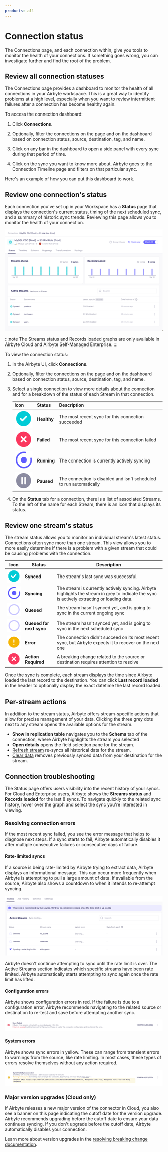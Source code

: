 ```yaml
---
products: all
---
```


# Connection status

The Connections page, and each connection within, give you tools to monitor the health of your connections. If something goes wrong, you can investigate further and find the root of the problem.

## Review all connection statuses

The Connections page provides a dashboard to monitor the health of all connections in your Airbyte workspace. This is a great way to identify problems at a high level, especially when you want to review intermittent failures after a connection has become healthy again.

To access the connection dashboard:

1. Click **Connections**.

2. Optionally, filter the connections on the page and on the dashboard based on connection status, source, destination, tag, and name.

3. Click on any bar in the dashboard to open a side panel with every sync during that period of time.

4. Click on the sync you want to know more about. Airbyte goes to the Connection Timeline page and filters on that particular sync.

Here's an example of how you can put this dashboard to work.

<Navattic id="cmhfdqt0c000204jne5j4hmbd" />

## Review one connection's status

Each connection you've set up in your Workspace has a **Status** page that displays the connection's current status, timing of the next scheduled sync, and a summary of historic sync trends. Reviewing this page allows you to monitor the health of your connection.

![Connection Status](./assets/cloud-status-page.png)

:::note
The Streams status and Records loaded graphs are only available in Airbyte Cloud and Airbyte Self-Managed Enterprise.
:::

To view the connection status:

1. In the Airbyte UI, click **Connections**.

2. Optionally, filter the connections on the page and on the dashboard based on connection status, source, destination, tag, and name.

3. Select a single connection to view more details about the connection and for a breakdown of the status of each Stream in that connection.  

    | Icon                                               | Status      | Description                                                         |
    | -------------------------------------------------- | ----------- | ------------------------------------------------------------------- |
    | ![Healthy](./assets/connection_synced.png)         | **Healthy** | The most recent sync for this connection succeeded                  |
    | ![Failed](./assets/connection_action_required.png) | **Failed**  | The most recent sync for this connection failed                     |
    | ![Running](./assets/connection_syncing.png)        | **Running** | The connection is currently actively syncing                        |
    | ![Paused](./assets/connection_disabled.png)        | **Paused**  | The connection is disabled and isn't scheduled to run automatically |

4. On the **Status** tab for a connection, there is a list of associated Streams. To the left of the name for each Stream, there is an icon that displays its status.

## Review one stream's status

The stream status allows you to monitor an individual stream's latest status. Connections often sync more than one stream. This view allows you to more easily determine if there is a problem with a given stream that could be causing problems with the connection.

| Icon                                                            | Status                   | Description                                                                                                                                        |
| --------------------------------------------------------------- | ------------------------ | -------------------------------------------------------------------------------------------------------------------------------------------------- |
| ![Synced](./assets/connection_synced.png)                       | **Synced**               | The stream's last sync was successful.                                                                                                             |
| ![Syncing](./assets/connection_syncing.png)                     | **Syncing**              | The stream is currently actively syncing. Airbyte highlights the stream in grey to indicate the sync is actively extracting or loading data. |
| ![Queued](./assets/connection_not_yet_synced.png)               | **Queued**               | The stream hasn't synced yet, and is going to sync in the current ongoing sync                                                           |
| ![Queued for next sync](./assets/connection_not_yet_synced.png) | **Queued for next sync** | The stream hasn't synced yet, and is going to sync in the next scheduled sync                                                            |
| ![Error](./assets/connection_incomplete.png)                    | **Error**                | The connection didn't succeed on its most recent sync, but Airbyte expects it to recover on the next one                                                 |
| ![Action Required](./assets/connection_action_required.png)     | **Action Required**      | A breaking change related to the source or destination requires attention to resolve                                                               |

Once the sync is complete, each stream displays the time since Airbyte loaded the last record to the destination. You can click **Last record loaded** in the header to optionally display the exact datetime the last record loaded.

## Per-stream actions

In addition to the stream status, Airbyte offers stream-specific actions that allow for precise management of your data. Clicking the three grey dots next to any stream opens the available options for the stream.

- **Show in replication table** navigates you to the **Schema** tab of the connection, where Airbyte highlights the stream you selected
- **Open details** opens the field selection pane for the stream.
- [Refresh stream](/platform/operator-guides/refreshes) re-syncs all historical data for the stream.
- [Clear data](/platform/operator-guides/clear) removes previously synced data from your destination for the stream.

## Connection troubleshooting

The Status page offers users visibility into the recent history of your syncs. For Cloud and Enterprise users, Airbyte shows the **Streams status** and **Records loaded** for the last 8 syncs. To navigate quickly to the related sync history, hover over the graph and select the sync you're interested in viewing.

### Resolving connection errors

If the most recent sync failed, you see the error message that helps to diagnose next steps. If a sync starts to fail, Airbyte automatically disables it after multiple consecutive failures or consecutive days of failure.

#### Rate-limited syncs

If a source is being rate-limited by Airbyte trying to extract data, Airbyte displays an informational message. This can occur more frequently when Airbyte is attempting to pull a large amount of data. If available from the source, Airbyte also shows a countdown to when it intends to re-attempt syncing.

![Rate Limited Status](./assets/rate_limited.png)

Airbyte doesn't continue attempting to sync until the rate limit is over. The Active Streams section indicates which specific streams have been rate limited. Airbyte automatically starts attempting to sync again once the rate limit has lifted.

#### Configuration errors

Airbyte shows configuration errors in red. If the failure is due to a configuration error, Airbyte recommends navigating to the related source or destination to re-test and save before attempting another sync.

![Configuration Error](./assets/configuration-error.png)

#### System errors

Airbyte shows sync errors in yellow. These can range from transient errors to warnings from the source, like rate limiting. In most cases, these types of errors resolve themselves without any action required.

![Warning Error](./assets/warning-error.png)

### Major version upgrades (Cloud only)

If Airbyte releases a new major version of the connector in Cloud, you also see a banner on this page indicating the cutoff date for the version upgrade. Airbyte recommends upgrading before the cutoff date to ensure your data continues syncing. If you don't upgrade before the cutoff date, Airbyte automatically disables your connection.

Learn more about version upgrades in the [resolving breaking change documentation](/platform/using-airbyte/schema-change-management/#resolving-breaking-changes).
